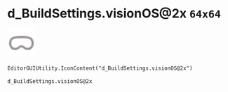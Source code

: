 # d_BuildSettings.visionOS@2x `64x64`
<img src="/img/d_BuildSettings.visionOS.png" width=64 height=64>

``` CSharp
EditorGUIUtility.IconContent("d_BuildSettings.visionOS@2x")
```
```
d_BuildSettings.visionOS@2x
```
